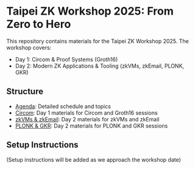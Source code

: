 # Taipei ZK Workshop 2025: From Zero to Hero

This repository contains materials for the Taipei ZK Workshop 2025. The workshop covers:

- Day 1: Circom & Proof Systems (Groth16)
- Day 2: Modern ZK Applications & Tooling (zkVMs, zkEmail, PLONK, GKR)

## Structure

- [Agenda](./agenda.md): Detailed schedule and topics
- [Circom](./circom/): Day 1 materials for Circom and Groth16 sessions
- [zkVMs & zkEmail](./zkvms-zkemail/): Day 2 materials for zkVMs and zkEmail
- [PLONK & GKR](./plonk-gkr/): Day 2 materials for PLONK and GKR sessions

## Setup Instructions

(Setup instructions will be added as we approach the workshop date) 